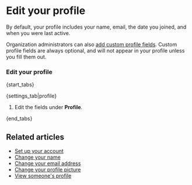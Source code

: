 # Edit your profile

By default, your profile includes your name, email, the date you joined, and
when you were last active.

Organization administrators can also
[add custom profile fields](/help/custom-profile-fields#add-a-custom-profile-field). Custom profile
fields are always optional, and will not appear in your profile unless you
fill them out.

### Edit your profile

{start_tabs}

{settings_tab|profile}

1. Edit the fields under **Profile**.

{end_tabs}

## Related articles

* [Set up your account](/help/set-up-your-account)
* [Change your name](/help/change-your-name)
* [Change your email address](/help/change-your-email-address)
* [Change your profile picture](/help/change-your-profile-picture)
* [View someone's profile](/help/view-someones-profile)
